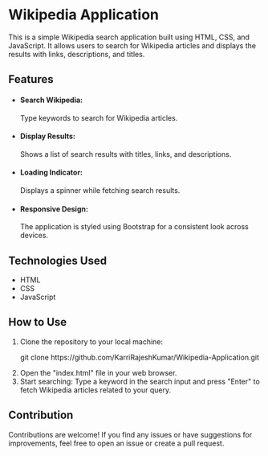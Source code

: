 <h1>Wikipedia Application</h1>
<p>This is a simple Wikipedia search application built using HTML, CSS, and JavaScript. It allows users to search for Wikipedia articles and displays the results with links, descriptions, and titles.</p>

<h2>Features</h2>
<ul>
<li><h4>Search Wikipedia:</h4> Type keywords to search for Wikipedia articles.</li>
<li><h4>Display Results:</h4> Shows a list of search results with titles, links, and descriptions.</li>
<li><h4>Loading Indicator:</h4> Displays a spinner while fetching search results.</li>
<li><h4>Responsive Design:</h4> The application is styled using Bootstrap for a consistent look across devices.</li>
</ul>
<h2>Technologies Used</h2>
<ul>
  <li>HTML</li>
  <li>CSS</li>
  <li>JavaScript</li>
</ul>
<h2>How to Use</h2>
<ol>
  <li>Clone the repository to your local machine:<p>git clone https://github.com/KarriRajeshKumar/Wikipedia-Application.git</p></li>
  <li>Open the "index.html" file in your web browser.</li>
  <li>Start searching: Type a keyword in the search input and press "Enter" to fetch Wikipedia articles related to your query.</li>
</ol>
<h2>Contribution</h2>
<p>Contributions are welcome! If you find any issues or have suggestions for improvements, feel free to open an issue or create a pull request.</p>
